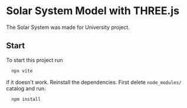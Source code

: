 
# Solar System Model with THREE.js

The Solar System was made for University project.


## Start

To start this project run

```bash
  npx vite
```
if it doesn't work. Reinstall the dependencies. First delete `node_modules/` catalog and run:

```bash
  npm install
```

